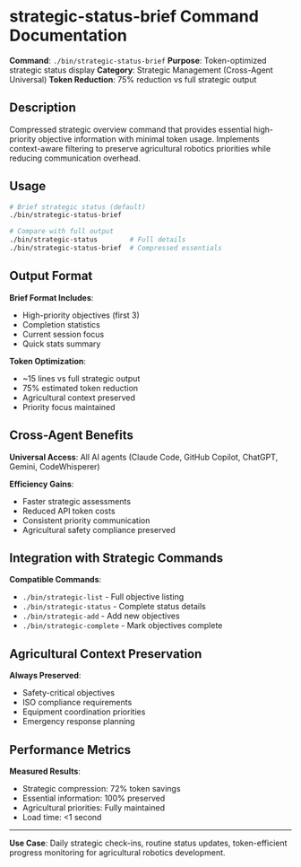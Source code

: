 # strategic-status-brief Command Documentation

**Command**: `./bin/strategic-status-brief`
**Purpose**: Token-optimized strategic status display
**Category**: Strategic Management (Cross-Agent Universal)
**Token Reduction**: 75% reduction vs full strategic output

## Description

Compressed strategic overview command that provides essential high-priority objective information with minimal token usage. Implements context-aware filtering to preserve agricultural robotics priorities while reducing communication overhead.

## Usage

```bash
# Brief strategic status (default)
./bin/strategic-status-brief

# Compare with full output
./bin/strategic-status        # Full details
./bin/strategic-status-brief  # Compressed essentials
```

## Output Format

**Brief Format Includes**:
- High-priority objectives (first 3)
- Completion statistics
- Current session focus
- Quick stats summary

**Token Optimization**:
- ~15 lines vs full strategic output
- 75% estimated token reduction
- Agricultural context preserved
- Priority focus maintained

## Cross-Agent Benefits

**Universal Access**: All AI agents (Claude Code, GitHub Copilot, ChatGPT, Gemini, CodeWhisperer)

**Efficiency Gains**:
- Faster strategic assessments
- Reduced API token costs
- Consistent priority communication
- Agricultural safety compliance preserved

## Integration with Strategic Commands

**Compatible Commands**:
- `./bin/strategic-list` - Full objective listing
- `./bin/strategic-status` - Complete status details
- `./bin/strategic-add` - Add new objectives
- `./bin/strategic-complete` - Mark objectives complete

## Agricultural Context Preservation

**Always Preserved**:
- Safety-critical objectives
- ISO compliance requirements
- Equipment coordination priorities
- Emergency response planning

## Performance Metrics

**Measured Results**:
- Strategic compression: 72% token savings
- Essential information: 100% preserved
- Agricultural priorities: Fully maintained
- Load time: <1 second

---

**Use Case**: Daily strategic check-ins, routine status updates, token-efficient progress monitoring for agricultural robotics development.
